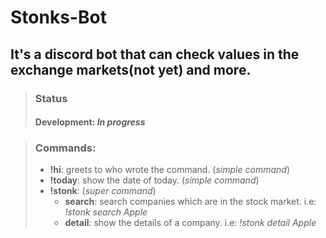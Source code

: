 # Stonks-Bot

## It's a discord bot that can check values in the exchange markets(not yet) and more.

> ### Status
>
> #### Development: _In progress_

> ### Commands:
>
> - **!hi**: greets to who wrote the command. (_simple command_)
> - **!today**: show the date of today. (_simple command_)
> - **!stonk**: (_super command_)
>   - **search**: search companies which are in the stock market. i.e: _!stonk search Apple_
>   - **detail**: show the details of a company. i.e: _!stonk detail Apple_
